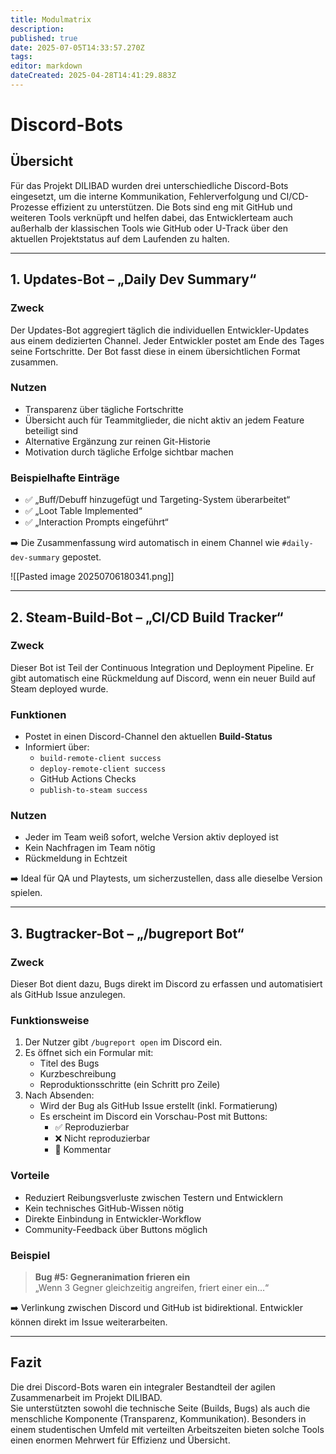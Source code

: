 ```yaml
---
title: Modulmatrix
description: 
published: true
date: 2025-07-05T14:33:57.270Z
tags: 
editor: markdown
dateCreated: 2025-04-28T14:41:29.883Z
---
```

# Discord-Bots

## Übersicht  
Für das Projekt DILIBAD wurden drei unterschiedliche Discord-Bots eingesetzt, um die interne Kommunikation, Fehlerverfolgung und CI/CD-Prozesse effizient zu unterstützen. Die Bots sind eng mit GitHub und weiteren Tools verknüpft und helfen dabei, das Entwicklerteam auch außerhalb der klassischen Tools wie GitHub oder U-Track über den aktuellen Projektstatus auf dem Laufenden zu halten.

---

## 1. Updates-Bot – „Daily Dev Summary“

### Zweck  
Der Updates-Bot aggregiert täglich die individuellen Entwickler-Updates aus einem dedizierten Channel. Jeder Entwickler postet am Ende des Tages seine Fortschritte. Der Bot fasst diese in einem übersichtlichen Format zusammen.

### Nutzen  
- Transparenz über tägliche Fortschritte  
- Übersicht auch für Teammitglieder, die nicht aktiv an jedem Feature beteiligt sind  
- Alternative Ergänzung zur reinen Git-Historie  
- Motivation durch tägliche Erfolge sichtbar machen  

### Beispielhafte Einträge  
- ✅ „Buff/Debuff hinzugefügt und Targeting-System überarbeitet“  
- ✅ „Loot Table Implemented“  
- ✅ „Interaction Prompts eingeführt“

➡️ Die Zusammenfassung wird automatisch in einem Channel wie `#daily-dev-summary` gepostet.

![[Pasted image 20250706180341.png]]

---

## 2. Steam-Build-Bot – „CI/CD Build Tracker“

### Zweck  
Dieser Bot ist Teil der Continuous Integration und Deployment Pipeline. Er gibt automatisch eine Rückmeldung auf Discord, wenn ein neuer Build auf Steam deployed wurde.

### Funktionen  
- Postet in einen Discord-Channel den aktuellen **Build-Status**  
- Informiert über:  
  - `build-remote-client success`  
  - `deploy-remote-client success`  
  - GitHub Actions Checks  
  - `publish-to-steam success`

### Nutzen  
- Jeder im Team weiß sofort, welche Version aktiv deployed ist  
- Kein Nachfragen im Team nötig  
- Rückmeldung in Echtzeit  

➡️ Ideal für QA und Playtests, um sicherzustellen, dass alle dieselbe Version spielen.



---

## 3. Bugtracker-Bot – „/bugreport Bot“

### Zweck  
Dieser Bot dient dazu, Bugs direkt im Discord zu erfassen und automatisiert als GitHub Issue anzulegen.

### Funktionsweise  
1. Der Nutzer gibt `/bugreport open` im Discord ein.  
2. Es öffnet sich ein Formular mit:  
   - Titel des Bugs  
   - Kurzbeschreibung  
   - Reproduktionsschritte (ein Schritt pro Zeile)  
3. Nach Absenden:  
   - Wird der Bug als GitHub Issue erstellt (inkl. Formatierung)  
   - Es erscheint im Discord ein Vorschau-Post mit Buttons:
     - ✅ Reproduzierbar  
     - ❌ Nicht reproduzierbar  
     - 💬 Kommentar  

### Vorteile  
- Reduziert Reibungsverluste zwischen Testern und Entwicklern  
- Kein technisches GitHub-Wissen nötig  
- Direkte Einbindung in Entwickler-Workflow  
- Community-Feedback über Buttons möglich  

### Beispiel  
> **Bug #5: Gegneranimation frieren ein**  
> „Wenn 3 Gegner gleichzeitig angreifen, friert einer ein…“

➡️ Verlinkung zwischen Discord und GitHub ist bidirektional. Entwickler können direkt im Issue weiterarbeiten.



---

## Fazit  
Die drei Discord-Bots waren ein integraler Bestandteil der agilen Zusammenarbeit im Projekt DILIBAD.  
Sie unterstützten sowohl die technische Seite (Builds, Bugs) als auch die menschliche Komponente (Transparenz, Kommunikation). Besonders in einem studentischen Umfeld mit verteilten Arbeitszeiten bieten solche Tools einen enormen Mehrwert für Effizienz und Übersicht.
